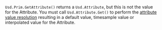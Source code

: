 `Usd.Prim.GetAttribute()` returns a `Usd.Attribute`, but this is not the value for the Attribute. You must call `Usd.Attribute.Get()` to perform the [attribute value resolution](https://openusd.org/release/glossary.html#usdglossary-valueresolution) resulting in a default value, timesample value or interpolated value for the Attribute.
